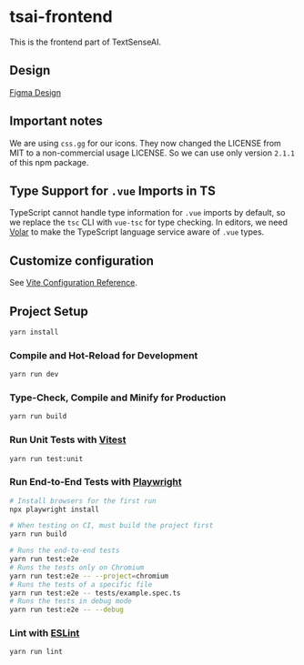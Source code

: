 # tsai-frontend

This is the frontend part of TextSenseAI.

## Design

[Figma Design](https://www.figma.com/file/140pHFef1GXP0doS4ElfbH/TextSenseAI-Design-(skillbyte)?type=design&node-id=47%3A5849&mode=dev)

## Important notes

We are using `css.gg` for our icons. They now changed the LICENSE from MIT to a non-commercial usage LICENSE. So we can use only version `2.1.1` of this npm package. 

## Type Support for `.vue` Imports in TS

TypeScript cannot handle type information for `.vue` imports by default, so we replace the `tsc` CLI with `vue-tsc` for type checking. In editors, we need [Volar](https://marketplace.visualstudio.com/items?itemName=Vue.volar) to make the TypeScript language service aware of `.vue` types.

## Customize configuration

See [Vite Configuration Reference](https://vitejs.dev/config/).

## Project Setup

```sh
yarn install
```

### Compile and Hot-Reload for Development

```sh
yarn run dev
```

### Type-Check, Compile and Minify for Production

```sh
yarn run build
```

### Run Unit Tests with [Vitest](https://vitest.dev/)

```sh
yarn run test:unit
```

### Run End-to-End Tests with [Playwright](https://playwright.dev)

```sh
# Install browsers for the first run
npx playwright install

# When testing on CI, must build the project first
yarn run build

# Runs the end-to-end tests
yarn run test:e2e
# Runs the tests only on Chromium
yarn run test:e2e -- --project=chromium
# Runs the tests of a specific file
yarn run test:e2e -- tests/example.spec.ts
# Runs the tests in debug mode
yarn run test:e2e -- --debug
```

### Lint with [ESLint](https://eslint.org/)

```sh
yarn run lint
```
